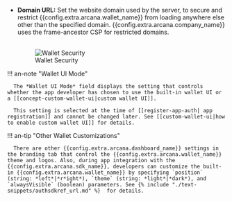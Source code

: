 * **Domain URL:** Set the website domain used by the server, to secure and restrict {{config.extra.arcana.wallet_name}} from loading anywhere else other than the specified domain. {{config.extra.arcana.company_name}} uses the frame-ancestor CSP for restricted domains.<br><figure markdown="span"></br><img class="an-screenshots width_85pc" alt="Wallet Security" src="{{config.extra.arcana.img_dir}}/an_db_configure_wallet.{{config.extra.arcana.img_png}}"/><figcaption>Wallet Security</figcaption></figure>

!!! an-note  "Wallet UI Mode"

      The *Wallet UI Mode* field displays the setting that controls whether the app developer has chosen to use the built-in wallet UI or a [[concept-custom-wallet-ui|custom wallet UI]].

      This setting is selected at the time of [[register-app-auth| app registration]] and cannot be changed later. See [[custom-wallet-ui|how to enable custom wallet UI]] for details.

!!! an-tip "Other Wallet Customizations"

      There are other {{config.extra.arcana.dashboard_name}} settings in the branding tab that control the {{config.extra.arcana.wallet_name}} theme and logos. Also, during app integration with the {{config.extra.arcana.sdk_name}}, developers can customize the built-in {{config.extra.arcana.wallet_name}} by specifying `position` (string: *left*|*r*ight*), `theme` (string: *light*|*dark*), and `alwaysVisible` (boolean) parameters. See {% include "./text-snippets/authsdkref_url.md" %}  for details.